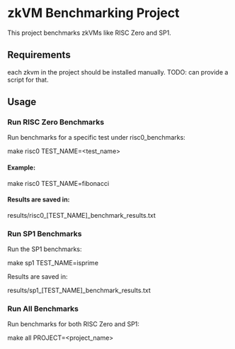 # zkVM Benchmarking Project

This project benchmarks zkVMs like RISC Zero and SP1.

## Requirements

each zkvm in the project should be installed manually. 
TODO: can provide a script for that.

## Usage
### Run RISC Zero Benchmarks

Run benchmarks for a specific test under risc0_benchmarks:

make risc0 TEST_NAME=<test_name>

#### Example:

make risc0 TEST_NAME=fibonacci

#### Results are saved in:

results/risc0_[TEST_NAME]_benchmark_results.txt

### Run SP1 Benchmarks

Run the SP1 benchmarks:

make sp1 TEST_NAME=isprime

Results are saved in:

results/sp1_[TEST_NAME]_benchmark_results.txt

### Run All Benchmarks

Run benchmarks for both RISC Zero and SP1:

make all PROJECT=<project_name>

